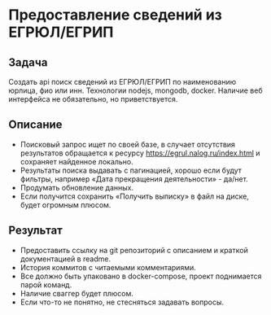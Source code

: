 # Предоставление сведений из ЕГРЮЛ/ЕГРИП

## Задача
Создать api поиск сведений из ЕГРЮЛ/ЕГРИП по наименованию юрлица, фио или инн.
Технологии nodejs, mongodb, docker. Наличие веб интерфейса не обязательно, но приветствуется.

## Описание
- Поисковый запрос ищет по своей базе, в случает отсутствия результатов обращается к
ресурсу https://egrul.nalog.ru/index.html и сохраняет найденное локально.
- Результаты поиска выдавать с пагинацией, хорошо если будут фильтры, например «Дата
прекращения деятельности» - да/нет.
- Продумать обновление данных.
- Если получится сохранить «Получить выписку» в файл на диске, будет огромным плюсом.

## Результат
- Предоставить ссылку на git репозиторий с описанием и краткой документацией в readme.
- История коммитов с читаемыми комментариями.
- Все должно быть упаковано в docker-compose, проект поднимается парой команд.
- Наличие сваггер будет плюсом.
- Если что-то не понятно, не стесняться задавать вопросы.